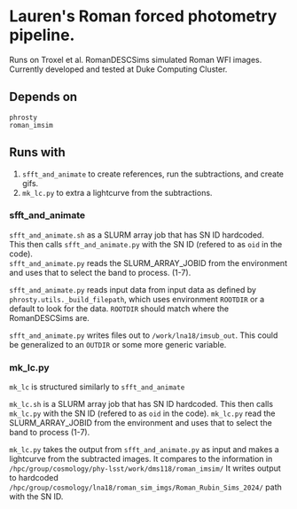 # Lauren's Roman forced photometry pipeline. 

Runs on Troxel et al. RomanDESCSims simulated Roman WFI images.
Currently developed and tested at Duke Computing Cluster.

## Depends on   
`phrosty`  
`roman_imsim`  

## Runs with 
1. `sfft_and_animate` to create references, run the subtractions, and create gifs.
2. `mk_lc.py` to extra a lightcurve from the subtractions.


### sfft_and_animate

`sfft_and_animate.sh` as a SLURM array job that has SN ID hardcoded.  
This then calls `sfft_and_animate.py` with the SN ID (refered to as `oid` in the code).  
`sfft_and_animate.py` reads the SLURM_ARRAY_JOBID from the environment and uses that to select the band to process.  (1-7).

`sfft_and_animate.py` reads input data from input data as defined by `phrosty.utils._build_filepath`, which uses environment `ROOTDIR` or a default to look for the data.  `ROOTDIR` should match where the RomanDESCSims are.

`sfft_and_animate.py` writes files out to `/work/lna18/imsub_out`.  This could be generalized to an `OUTDIR` or some more generic variable.

### mk_lc.py

`mk_lc` is structured similarly to `sfft_and_animate`

`mk_lc.sh` is a SLURM array job that has SN ID hardcoded.
This then calls `mk_lc.py` with the SN ID (refered to as `oid` in the code).
`mk_lc.py` read the SLURM_ARRAY_JOBID from the environment and uses that to select the band to process (1-7).

`mk_lc.py` takes the output from `sfft_and_animate.py` as input and makes a lightcurve from the subtracted images.
It compares to the information in `/hpc/group/cosmology/phy-lsst/work/dms118/roman_imsim/`
It writes output to hardcoded `/hpc/group/cosmology/lna18/roman_sim_imgs/Roman_Rubin_Sims_2024/` path with the SN ID.
